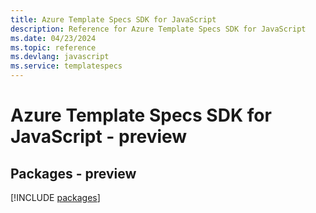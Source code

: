 ```yaml
---
title: Azure Template Specs SDK for JavaScript
description: Reference for Azure Template Specs SDK for JavaScript
ms.date: 04/23/2024
ms.topic: reference
ms.devlang: javascript
ms.service: templatespecs
---
```

# Azure Template Specs SDK for JavaScript - preview
## Packages - preview
[!INCLUDE [packages](template-specs-index.md)]